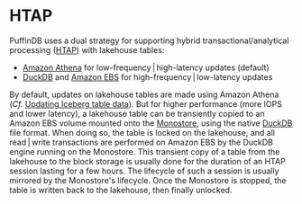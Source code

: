 # HTAP

PuffinDB uses a dual strategy for supporting hybrid transactional/analytical processing ([HTAP](https://en.wikipedia.org/wiki/Hybrid_transactional/analytical_processing)) with lakehouse tables:

- [Amazon Athena](https://aws.amazon.com/athena/) for low-frequency | high-latency updates (default)
- [DuckDB](https://duckdb.org/) and [Amazon EBS](https://aws.amazon.com/ebs/) for high-frequency | low-latency updates

By default, updates on lakehouse tables are made using Amazon Athena (*Cf.* [Updating Iceberg table data](https://docs.aws.amazon.com/athena/latest/ug/querying-iceberg-updating-iceberg-table-data.html)). But for higher performance (more IOPS and lower latency), a lakehouse table can be transiently copied to an Amazon EBS volume mounted onto the [Monostore](Monostore.md), using the native [DuckDB](https://duckdb.org/) file format. When doing so, the table is locked on the lakehouse, and all read | write transactions are performed on Amazon EBS by the DuckDB engine running on the Monostore. This transient copy of a table from the lakehouse to the block storage is usually done for the duration of an HTAP session lasting for a few hours. The lifecycle of such a session is usually mirrored by the Monostore's lifecycle. Once the Monostore is stopped, the table is written back to the lakehouse, then finally unlocked.
